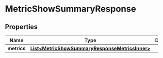 

# MetricShowSummaryResponse


## Properties

| Name | Type | Description | Notes |
|------------ | ------------- | ------------- | -------------|
|**metrics** | [**List&lt;MetricShowSummaryResponseMetricsInner&gt;**](MetricShowSummaryResponseMetricsInner.md) |  |  [optional] |



